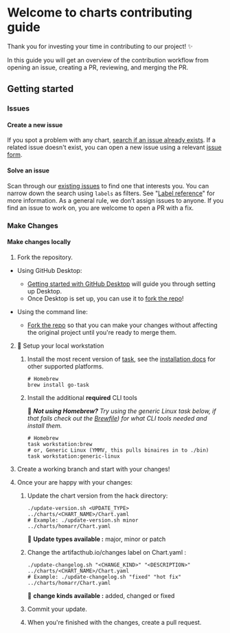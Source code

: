 # Welcome to charts contributing guide <!-- omit in toc -->

Thank you for investing your time in contributing to our project! ✨

In this guide you will get an overview of the contribution workflow from opening an issue, creating a PR, reviewing, and merging the PR.


## Getting started

### Issues

#### Create a new issue

If you spot a problem with any chart, [search if an issue already exists](https://docs.github.com/en/github/searching-for-information-on-github/searching-on-github/searching-issues-and-pull-requests#search-by-the-title-body-or-comments). If a related issue doesn't exist, you can open a new issue using a relevant [issue form](https://github.com/oben01/charts/issues/new/choose).

#### Solve an issue

Scan through our [existing issues](https://github.com/oben01/charts/issues) to find one that interests you. You can narrow down the search using `labels` as filters. See "[Label reference](https://docs.github.com/en/contributing/collaborating-on-github-docs/label-reference)" for more information. As a general rule, we don’t assign issues to anyone. If you find an issue to work on, you are welcome to open a PR with a fix.

### Make Changes

#### Make changes locally

1. Fork the repository.
- Using GitHub Desktop:
    - [Getting started with GitHub Desktop](https://docs.github.com/en/desktop/installing-and-configuring-github-desktop/getting-started-with-github-desktop) will guide you through setting up Desktop.
    - Once Desktop is set up, you can use it to [fork the repo](https://docs.github.com/en/desktop/contributing-and-collaborating-using-github-desktop/cloning-and-forking-repositories-from-github-desktop)!

- Using the command line:
    - [Fork the repo](https://docs.github.com/en/github/getting-started-with-github/fork-a-repo#fork-an-example-repository) so that you can make your changes without affecting the original project until you're ready to merge them.

2. 🌱 Setup your local workstation
   1. Install the most recent version of [task](https://taskfile.dev/), see the [installation docs](https://taskfile.dev/installation/) for other supported platforms.

       ```shell
       # Homebrew
       brew install go-task
       ```

   2. Install the additional **required** CLI tools

      📍 _**Not using Homebrew?** Try using the generic Linux task below, if that fails check out the [Brewfile](.taskfiles/Workstation/Brewfile)) for what CLI tools needed and install them._

        ```shell
        # Homebrew
        task workstation:brew
        # or, Generic Linux (YMMV, this pulls binaires in to ./bin)
        task workstation:generic-linux
        ```
3. Create a working branch and start with your changes!

4. Once your are happy with your changes:
   1. Update the chart version from the hack directory: 

       ```shell
      ./update-version.sh <UPDATE_TYPE> ../charts/<CHART_NAME>/Chart.yaml
      # Example: ./update-version.sh minor ../charts/homarr/Chart.yaml
       ```
      📍 **Update types available :** major, minor or patch
   
   2. Change the artifacthub.io/changes label on Chart.yaml :

       ```shell
      ./update-changelog.sh "<CHANGE_KIND>" "<DESCRIPTION>" ../charts/<CHART_NAME>/Chart.yaml
      # Example: ./update-changelog.sh "fixed" "hot fix" ../charts/homarr/Chart.yaml
       ```
      📍 **change kinds available :** added, changed or fixed
   3. Commit your update.
   4. When you're finished with the changes, create a pull request.